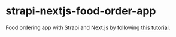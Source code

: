 # strapi-nextjs-food-order-app

Food ordering app with Strapi and Next.js by following [this tutorial](https://strapi.io/blog/nextjs-react-hooks-strapi-food-app-1).
